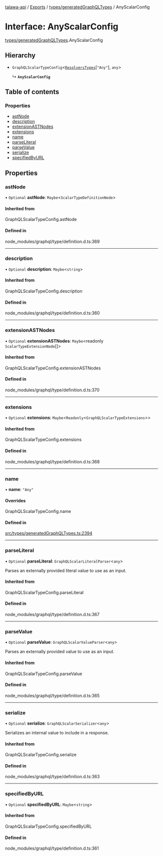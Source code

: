 [talawa-api](../README.md) / [Exports](../modules.md) / [types/generatedGraphQLTypes](../modules/types_generatedGraphQLTypes.md) / AnyScalarConfig

# Interface: AnyScalarConfig

[types/generatedGraphQLTypes](../modules/types_generatedGraphQLTypes.md).AnyScalarConfig

## Hierarchy

- `GraphQLScalarTypeConfig`\<[`ResolversTypes`](../modules/types_generatedGraphQLTypes.md#resolverstypes)[``"Any"``], `any`\>

  ↳ **`AnyScalarConfig`**

## Table of contents

### Properties

- [astNode](types_generatedGraphQLTypes.AnyScalarConfig.md#astnode)
- [description](types_generatedGraphQLTypes.AnyScalarConfig.md#description)
- [extensionASTNodes](types_generatedGraphQLTypes.AnyScalarConfig.md#extensionastnodes)
- [extensions](types_generatedGraphQLTypes.AnyScalarConfig.md#extensions)
- [name](types_generatedGraphQLTypes.AnyScalarConfig.md#name)
- [parseLiteral](types_generatedGraphQLTypes.AnyScalarConfig.md#parseliteral)
- [parseValue](types_generatedGraphQLTypes.AnyScalarConfig.md#parsevalue)
- [serialize](types_generatedGraphQLTypes.AnyScalarConfig.md#serialize)
- [specifiedByURL](types_generatedGraphQLTypes.AnyScalarConfig.md#specifiedbyurl)

## Properties

### astNode

• `Optional` **astNode**: `Maybe`\<`ScalarTypeDefinitionNode`\>

#### Inherited from

GraphQLScalarTypeConfig.astNode

#### Defined in

node_modules/graphql/type/definition.d.ts:369

___

### description

• `Optional` **description**: `Maybe`\<`string`\>

#### Inherited from

GraphQLScalarTypeConfig.description

#### Defined in

node_modules/graphql/type/definition.d.ts:360

___

### extensionASTNodes

• `Optional` **extensionASTNodes**: `Maybe`\<readonly `ScalarTypeExtensionNode`[]\>

#### Inherited from

GraphQLScalarTypeConfig.extensionASTNodes

#### Defined in

node_modules/graphql/type/definition.d.ts:370

___

### extensions

• `Optional` **extensions**: `Maybe`\<`Readonly`\<`GraphQLScalarTypeExtensions`\>\>

#### Inherited from

GraphQLScalarTypeConfig.extensions

#### Defined in

node_modules/graphql/type/definition.d.ts:368

___

### name

• **name**: ``"Any"``

#### Overrides

GraphQLScalarTypeConfig.name

#### Defined in

[src/types/generatedGraphQLTypes.ts:2394](https://github.com/PalisadoesFoundation/talawa-api/blob/3677888/src/types/generatedGraphQLTypes.ts#L2394)

___

### parseLiteral

• `Optional` **parseLiteral**: `GraphQLScalarLiteralParser`\<`any`\>

Parses an externally provided literal value to use as an input.

#### Inherited from

GraphQLScalarTypeConfig.parseLiteral

#### Defined in

node_modules/graphql/type/definition.d.ts:367

___

### parseValue

• `Optional` **parseValue**: `GraphQLScalarValueParser`\<`any`\>

Parses an externally provided value to use as an input.

#### Inherited from

GraphQLScalarTypeConfig.parseValue

#### Defined in

node_modules/graphql/type/definition.d.ts:365

___

### serialize

• `Optional` **serialize**: `GraphQLScalarSerializer`\<`any`\>

Serializes an internal value to include in a response.

#### Inherited from

GraphQLScalarTypeConfig.serialize

#### Defined in

node_modules/graphql/type/definition.d.ts:363

___

### specifiedByURL

• `Optional` **specifiedByURL**: `Maybe`\<`string`\>

#### Inherited from

GraphQLScalarTypeConfig.specifiedByURL

#### Defined in

node_modules/graphql/type/definition.d.ts:361
